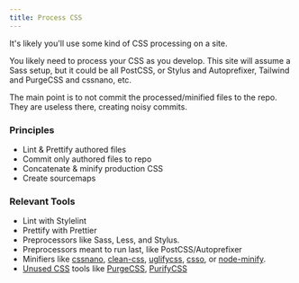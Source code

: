 ```yaml
---
title: Process CSS
---
```


It's likely you'll use some kind of CSS processing on a site.

You likely need to process your CSS as you develop. This site will assume a Sass setup, but it could be all PostCSS, or Stylus and Autoprefixer, Tailwind and PurgeCSS and cssnano, etc.

The main point is to not commit the processed/minified files to the repo. They are useless there, creating noisy commits.

### Principles

- Lint & Prettify authored files
- Commit only authored files to repo
- Concatenate & minify production CSS
- Create sourcemaps

### Relevant Tools

- Lint with Stylelint
- Prettify with Prettier
- Preprocessors like Sass, Less, and Stylus.
- Preprocessors meant to run last, like PostCSS/Autoprefixer
- Minifiers like [cssnano](https://cssnano.co/), [clean-css](https://www.npmjs.com/package/clean-css), [uglifycss](https://www.npmjs.com/package/uglifycss), [csso](https://github.com/css/csso), or [node-minify](https://www.npmjs.com/package/node-minify).
- [Unused CSS](https://css-tricks.com/how-do-you-remove-unused-css-from-a-site/) tools like [PurgeCSS](https://purgecss.com/), [PurifyCSS](https://github.com/purifycss/purifycss)
